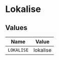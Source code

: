 # Lokalise


## Values

| Name       | Value      |
| ---------- | ---------- |
| `LOKALISE` | lokalise   |